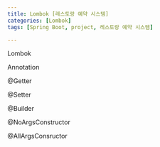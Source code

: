 ```yaml
---
title: Lombok [레스토랑 예약 시스템]
categories: [Lombok]
tags: [Spring Boot, project, 레스토랑 예약 시스템]

---
```


Lombok

Annotation

@Getter

@Setter

@Builder

@NoArgsConstructor

@AllArgsConsructor

